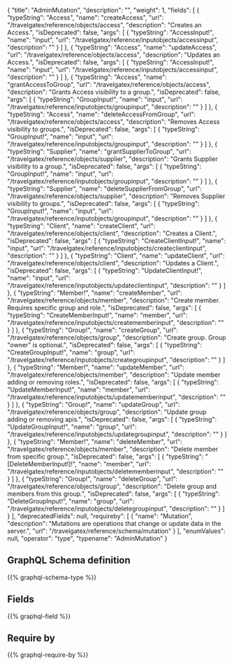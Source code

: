 {
  "title": "AdminMutation",
  "description": "",
  "weight": 1,
  "fields": [
    {
      "typeString": "Access",
      "name": "createAccess",
      "url": "/travelgatex/reference/objects/access",
      "description": "Creates an Access.",
      "isDeprecated": false,
      "args": [
        {
          "typeString": "AccessInput!",
          "name": "input",
          "url": "/travelgatex/reference/inputobjects/accessinput",
          "description": ""
        }
      ]
    },
    {
      "typeString": "Access",
      "name": "updateAccess",
      "url": "/travelgatex/reference/objects/access",
      "description": "Updates an Access.",
      "isDeprecated": false,
      "args": [
        {
          "typeString": "AccessInput!",
          "name": "input",
          "url": "/travelgatex/reference/inputobjects/accessinput",
          "description": ""
        }
      ]
    },
    {
      "typeString": "Access",
      "name": "grantAccessToGroup",
      "url": "/travelgatex/reference/objects/access",
      "description": "Grants Access visibility to a group.",
      "isDeprecated": false,
      "args": [
        {
          "typeString": "GroupInput!",
          "name": "input",
          "url": "/travelgatex/reference/inputobjects/groupinput",
          "description": ""
        }
      ]
    },
    {
      "typeString": "Access",
      "name": "deleteAccessFromGroup",
      "url": "/travelgatex/reference/objects/access",
      "description": "Removes Access visibility to groups.",
      "isDeprecated": false,
      "args": [
        {
          "typeString": "GroupInput!",
          "name": "input",
          "url": "/travelgatex/reference/inputobjects/groupinput",
          "description": ""
        }
      ]
    },
    {
      "typeString": "Supplier",
      "name": "grantSupplierToGroup",
      "url": "/travelgatex/reference/objects/supplier",
      "description": "Grants Supplier visibility to a group.",
      "isDeprecated": false,
      "args": [
        {
          "typeString": "GroupInput!",
          "name": "input",
          "url": "/travelgatex/reference/inputobjects/groupinput",
          "description": ""
        }
      ]
    },
    {
      "typeString": "Supplier",
      "name": "deleteSupplierFromGroup",
      "url": "/travelgatex/reference/objects/supplier",
      "description": "Removes Supplier visibility to groups.",
      "isDeprecated": false,
      "args": [
        {
          "typeString": "GroupInput!",
          "name": "input",
          "url": "/travelgatex/reference/inputobjects/groupinput",
          "description": ""
        }
      ]
    },
    {
      "typeString": "Client",
      "name": "createClient",
      "url": "/travelgatex/reference/objects/client",
      "description": "Creates a Client.",
      "isDeprecated": false,
      "args": [
        {
          "typeString": "CreateClientInput!",
          "name": "input",
          "url": "/travelgatex/reference/inputobjects/createclientinput",
          "description": ""
        }
      ]
    },
    {
      "typeString": "Client",
      "name": "updateClient",
      "url": "/travelgatex/reference/objects/client",
      "description": "Updates a Client.",
      "isDeprecated": false,
      "args": [
        {
          "typeString": "UpdateClientInput!",
          "name": "input",
          "url": "/travelgatex/reference/inputobjects/updateclientinput",
          "description": ""
        }
      ]
    },
    {
      "typeString": "Member!",
      "name": "createMember",
      "url": "/travelgatex/reference/objects/member",
      "description": "Create member. Requires specific group and role.",
      "isDeprecated": false,
      "args": [
        {
          "typeString": "CreateMemberInput!",
          "name": "member",
          "url": "/travelgatex/reference/inputobjects/creatememberinput",
          "description": ""
        }
      ]
    },
    {
      "typeString": "Group!",
      "name": "createGroup",
      "url": "/travelgatex/reference/objects/group",
      "description": "Create group. Group \"owner\" is optional.",
      "isDeprecated": false,
      "args": [
        {
          "typeString": "CreateGroupInput!",
          "name": "group",
          "url": "/travelgatex/reference/inputobjects/creategroupinput",
          "description": ""
        }
      ]
    },
    {
      "typeString": "Member!",
      "name": "updateMember",
      "url": "/travelgatex/reference/objects/member",
      "description": "Update member adding or removing roles.",
      "isDeprecated": false,
      "args": [
        {
          "typeString": "UpdateMemberInput!",
          "name": "member",
          "url": "/travelgatex/reference/inputobjects/updatememberinput",
          "description": ""
        }
      ]
    },
    {
      "typeString": "Group!",
      "name": "updateGroup",
      "url": "/travelgatex/reference/objects/group",
      "description": "Update group adding or removing apis.",
      "isDeprecated": false,
      "args": [
        {
          "typeString": "UpdateGroupInput!",
          "name": "group",
          "url": "/travelgatex/reference/inputobjects/updategroupinput",
          "description": ""
        }
      ]
    },
    {
      "typeString": "Member!",
      "name": "deleteMember",
      "url": "/travelgatex/reference/objects/member",
      "description": "Delete member from specific group.",
      "isDeprecated": false,
      "args": [
        {
          "typeString": "[DeleteMemberInput!]!",
          "name": "member",
          "url": "/travelgatex/reference/inputobjects/deletememberinput",
          "description": ""
        }
      ]
    },
    {
      "typeString": "Group!",
      "name": "deleteGroup",
      "url": "/travelgatex/reference/objects/group",
      "description": "Delete group and members from this group.",
      "isDeprecated": false,
      "args": [
        {
          "typeString": "DeleteGroupInput!",
          "name": "group",
          "url": "/travelgatex/reference/inputobjects/deletegroupinput",
          "description": ""
        }
      ]
    }
  ],
  "deprecatedFields": null,
  "requireby": [
    {
      "name": "Mutation",
      "description": "Mutations are operations that change or update data in the server.",
      "url": "/travelgatex/reference/schema/mutation"
    }
  ],
  "enumValues": null,
  "operator": "type",
  "typename": "AdminMutation"
}
## GraphQL Schema definition

{{% graphql-schema-type %}}

## Fields

{{% graphql-field %}}

## Require by

{{% graphql-require-by %}}
